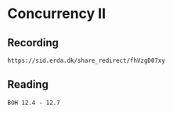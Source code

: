 # Concurrency II

## Recording

    https://sid.erda.dk/share_redirect/fhVzgD07xy

## Reading

    BOH 12.4 - 12.7
